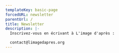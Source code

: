 ```yaml
---
templateKey: basic-page
forcedURL: newsletter
parentUrl: /
title: Newsletter
description: |-
  Inscrivez-vous en écrivant à L'image d'après :

  contact@limagedapres.org
---
```

